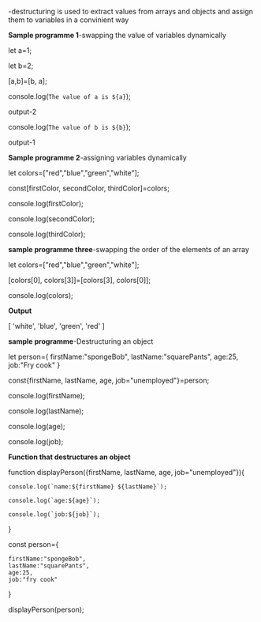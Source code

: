 -destructuring is used to extract values from arrays and objects and assign them to variables in a convinient way 

**Sample programme 1**-swapping the value of variables dynamically

let a=1;

let b=2;

[a,b]=[b, a];

console.log(`The value of a is ${a}`);

output-2

console.log(`The value of b is ${b}`);

output-1

**Sample programme 2**-assigning variables dynamically



let colors=["red","blue","green","white"];

const[firstColor, secondColor, thirdColor]=colors;

console.log(firstColor);

console.log(secondColor);

console.log(thirdColor);

**sample programme three**-swapping the order of the elements of an array

let colors=["red","blue","green","white"];

[colors[0], colors[3]]=[colors[3], colors[0]];

console.log(colors);

**Output**

[ 'white', 'blue', 'green', 'red' ]


**sample programme**-Destructuring an object

let person={
    firstName:"spongeBob",
    lastName:"squarePants",
    age:25,
    job:"Fry cook"
}

const{firstName, lastName, age, job="unemployed"}=person;

console.log(firstName);

console.log(lastName);

console.log(age);

console.log(job);

**Function that destructures an object**


function displayPerson({firstName, lastName, age, job="unemployed"}){

    console.log(`name:${firstName} ${lastName}`);

    console.log(`age:${age}`);

    console.log(`job:${job}`);
}

const person={

    firstName:"spongeBob",
    lastName:"squarePants",
    age:25,
    job:"fry cook"
}

displayPerson(person);




